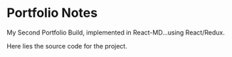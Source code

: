 # Portfolio Notes

My Second Portfolio Build, implemented in React-MD...using React/Redux.

Here lies the source code for the project. 
